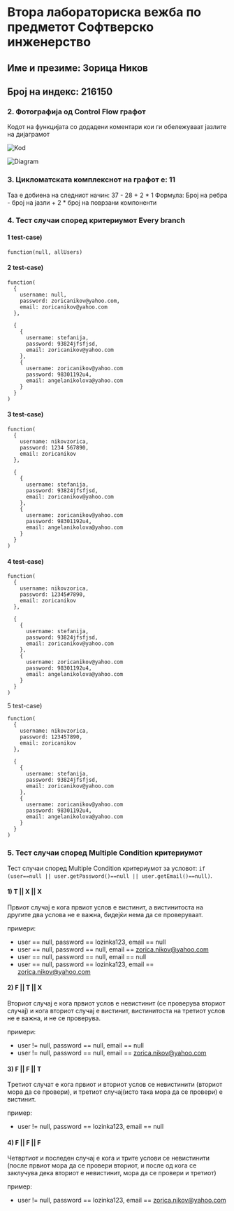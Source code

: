 # Втора лабораториска вежба по предметот Софтверско инженерство

## Име и презиме: Зорица Ников 
## Број на индекс: 216150

### 2. Фотографија од Control Flow графот
Кодот на функцијата со додадени коментари кои ги обележуваат јазлите на дијаграмот

![Kod](https://github.com/finkash/SI_2023_lab2_216150/assets/108621007/74989057-1a4a-4259-a72f-1f23f00bb7e8)

![Diagram](https://github.com/finkash/SI_2023_lab2_216150/assets/108621007/73d81b51-a196-4a66-8d51-b52396049151)


### 3. Цикломатската комплекснот на графот е: 11
   Таа е добиена на следниот начин: 37 - 28 + 2 * 1 
   Формула: Број на ребра - број на јазли + 2 * број на поврзани компоненти
   
### 4. Тест случаи според критериумот Every branch 

#### 1 test-case) 
`function(null, allUsers)`

#### 2 test-case)

```
function(
  {
    username: null,
    password: zoricanikov@yahoo.com,
    email: zoricanikov@yahoo.com
  },
    
  {
    {
      username: stefanija,
      password: 93824jfsfjsd,
      email: zoricanikov@yahoo.com
    },
    {
      username: zoricanikov@yahoo.com
      password: 98301192u4,
      email: angelanikolova@yahoo.com
    }
  }
)
```

#### 3 test-case)
```
function(
  {
    username: nikovzorica,
    password: 1234 567890,
    email: zoricanikov
  },
    
  {
    {
      username: stefanija,
      password: 93824jfsfjsd,
      email: zoricanikov@yahoo.com
    },
    {
      username: zoricanikov@yahoo.com
      password: 98301192u4,
      email: angelanikolova@yahoo.com
    }
  }
)
```

#### 4 test-case)
```
function(
  {
    username: nikovzorica,
    password: 12345#7890,
    email: zoricanikov
  },
    
  {
    {
      username: stefanija,
      password: 93824jfsfjsd,
      email: zoricanikov@yahoo.com
    },
    {
      username: zoricanikov@yahoo.com
      password: 98301192u4,
      email: angelanikolova@yahoo.com
    }
  }
)
```

5 test-case)
```
function(
  {
    username: nikovzorica,
    password: 123457890,
    email: zoricanikov
  },
    
  {
    {
      username: stefanija,
      password: 93824jfsfjsd,
      email: zoricanikov@yahoo.com
    },
    {
      username: zoricanikov@yahoo.com
      password: 98301192u4,
      email: angelanikolova@yahoo.com
    }
  }
)
```

### 5. Тест случаи според Multiple Condition критериумот 

Тест случаи според Multiple Condition критериумот за условот: `if (user==null || user.getPassword()==null || user.getEmail()==null)`.

#### 1) T || X || X
Првиот случај е кога првиот услов е вистинит, а вистинитоста на другите два услова не е важна, бидејќи нема да се проверуваат.

примери: 
 - user == null, password == lozinka123, email == null
 - user == null, password == null, email == zorica.nikov@yahoo.com
 - user == null, password == null, email == null
 - user == null, password == lozinka123, email == zorica.nikov@yahoo.com

#### 2) F || T || X
Вториот случај е кога првиот услов е невистинит (се проверува вториот случај) и кога вториот случај е вистинит, вистинитоста на третиот услов не е важна, и не се проверува.

примери:
 - user != null, password == null, email == null
 - user != null, password == null, email == zorica.nikov@yahoo.com

#### 3) F || F || T
Tретиот случат е кога првиот и вториот услов се невистинити (вториот мора да се провери), и третиот случај(исто така мора да се провери) е вистинит.

пример:
 - user != null, password == lozinka123, email == null

#### 4) F || F || F
Четвртиот и последен случај е кога и трите услови се невистинити (после првиот мора да се провери вториот, и после од кога се заклучува дека вториот е невистинит, мора да се провери и третиот)

пример:
 - user != null, password == lozinka123, email == zorica.nikov@yahoo.com
